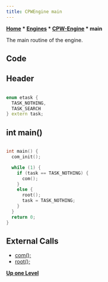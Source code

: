 ```yaml
---
title: CPWEngine main
---
```

**[Home](Home "Home") * [Engines](Engines "Engines") * [CPW-Engine](CPW-Engine "CPW-Engine") * main**

The main routine of the engine.

## Code

## Header

```C++

enum etask {
  TASK_NOTHING,
  TASK_SEARCH
} extern task;

```

## int main()

```C++

int main() {
  com_init();

  while (1) {
    if (task == TASK_NOTHING) {
      com();
    }
    else {
      root();
      task = TASK_NOTHING;
    }
  }
  return 0;
}

```

## External Calls

- [com();](CPW-Engine_com "CPW-Engine com")
- [root();](CPW-Engine_root "CPW-Engine root")

**[Up one Level](CPW-Engine "CPW-Engine")**

